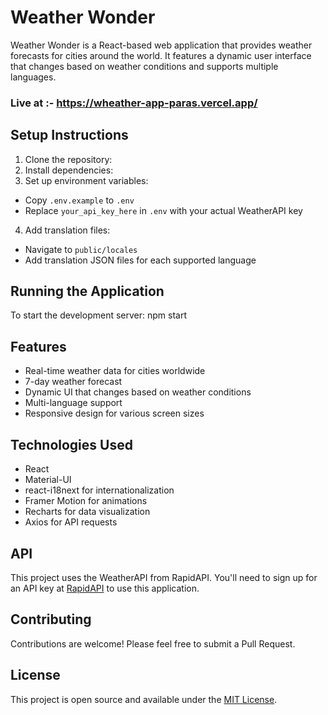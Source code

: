 # Weather Wonder

Weather Wonder is a React-based web application that provides weather forecasts for cities around the world. It features a dynamic user interface that changes based on weather conditions and supports multiple languages.

### **Live at :-** https://wheather-app-paras.vercel.app/
## Setup Instructions

1. Clone the repository:
2. Install dependencies:
3. Set up environment variables:
- Copy `.env.example` to `.env`
- Replace `your_api_key_here` in `.env` with your actual WeatherAPI key
4. Add translation files:
- Navigate to `public/locales`
- Add translation JSON files for each supported language

## Running the Application

To start the development server:
npm start

## Features

- Real-time weather data for cities worldwide
- 7-day weather forecast
- Dynamic UI that changes based on weather conditions
- Multi-language support
- Responsive design for various screen sizes

## Technologies Used

- React
- Material-UI
- react-i18next for internationalization
- Framer Motion for animations
- Recharts for data visualization
- Axios for API requests

## API

This project uses the WeatherAPI from RapidAPI. You'll need to sign up for an API key at [RapidAPI](https://rapidapi.com/weatherapi/api/weatherapi-com/) to use this application.

## Contributing

Contributions are welcome! Please feel free to submit a Pull Request.

## License

This project is open source and available under the [MIT License](LICENSE).
